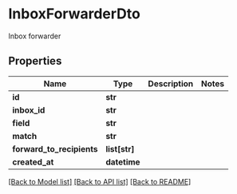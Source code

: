 # InboxForwarderDto

Inbox forwarder
## Properties
Name | Type | Description | Notes
------------ | ------------- | ------------- | -------------
**id** | **str** |  | 
**inbox_id** | **str** |  | 
**field** | **str** |  | 
**match** | **str** |  | 
**forward_to_recipients** | **list[str]** |  | 
**created_at** | **datetime** |  | 

[[Back to Model list]](../README#documentation-for-models) [[Back to API list]](../README#documentation-for-api-endpoints) [[Back to README]](../README)



